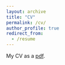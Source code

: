 ```yaml
---
layout: archive
title: "CV"
permalink: /cv/
author_profile: true
redirect_from:
  - /resume
---
```


My CV as a [pdf](../files/Cecile_Meier_Scherling_CV_public.pdf).
